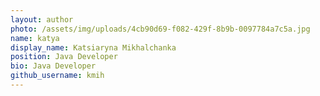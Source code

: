 ```yaml
---
layout: author
photo: /assets/img/uploads/4cb90d69-f082-429f-8b9b-0097784a7c5a.jpg
name: katya
display_name: Katsiaryna Mikhalchanka
position: Java Developer
bio: Java Developer
github_username: kmih
---
```


